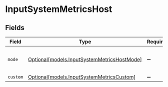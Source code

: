# InputSystemMetricsHost


## Fields

| Field                                                                                  | Type                                                                                   | Required                                                                               | Description                                                                            |
| -------------------------------------------------------------------------------------- | -------------------------------------------------------------------------------------- | -------------------------------------------------------------------------------------- | -------------------------------------------------------------------------------------- |
| `mode`                                                                                 | [Optional[models.InputSystemMetricsHostMode]](../models/inputsystemmetricshostmode.md) | :heavy_minus_sign:                                                                     | Select level of detail for host metrics                                                |
| `custom`                                                                               | [Optional[models.InputSystemMetricsCustom]](../models/inputsystemmetricscustom.md)     | :heavy_minus_sign:                                                                     | N/A                                                                                    |